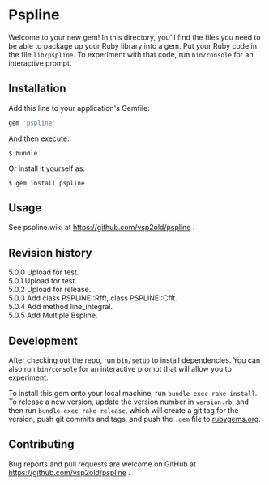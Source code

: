 # Pspline

Welcome to your new gem! In this directory, you'll find the files you need to be able to package up your Ruby library into a gem. Put your Ruby code in the file `lib/pspline`. To experiment with that code, run `bin/console` for an interactive prompt.

## Installation

Add this line to your application's Gemfile:

```ruby
gem 'pspline'
```

And then execute:

    $ bundle

Or install it yourself as:

    $ gem install pspline

## Usage

See pspline.wiki at https://github.com/vsp2old/pspline .

## Revision history

5.0.0   Upload for test.   
5.0.1	Upload for test.   
5.0.2	Upload for release.   
5.0.3	Add class PSPLINE::Rfft, class PSPLINE::Cfft.   
5.0.4	Add method line_integral.   
5.0.5	Add Multiple Bspline.   

## Development

After checking out the repo, run `bin/setup` to install dependencies. You can also run `bin/console` for an interactive prompt that will allow you to experiment.

To install this gem onto your local machine, run `bundle exec rake install`. To release a new version, update the version number in `version.rb`, and then run `bundle exec rake release`, which will create a git tag for the version, push git commits and tags, and push the `.gem` file to [rubygems.org](https://rubygems.org).

## Contributing

Bug reports and pull requests are welcome on GitHub at https://github.com/vsp2old/pspline .

